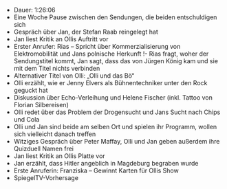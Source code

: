 - Dauer: 1:26:06
- Eine Woche Pause zwischen den Sendungen, die beiden entschuldigen sich
- Gespräch über Jan, der Stefan Raab reingelegt hat
- Jan liest Kritik an Ollis Auftritt vor
- Erster Anrufer: Rias – Spricht über Kommerzialisierung von Elektromobilität und Jans polnische Herkunft
!- Rias fragt, woher der Sendungstitel kommt, Jan sagt, dass das von Jürgen König kam und sie mit dem Titel nichts verbinden
- Alternativer Titel von Olli: „Olli und das Bö“
- Olli erzählt, wie er Jenny Elvers als Bühnentechniker unter den Rock geguckt hat
- Diskussion über Echo-Verleihung und Helene Fischer (inkl. Tattoo von Florian Silbereisen)
- Olli redet über das Problem der Drogensucht und Jans Sucht nach Chips und Cola
- Olli und Jan sind beide am selben Ort und spielen ihr Programm, wollen sich vielleicht danach treffen
- Witziges Gespräch über Peter Maffay, Olli und Jan geben außerdem ihre Quizduell Namen frei
- Jan liest Kritik an Ollis Platte vor
- Jan erzählt, dass Hitler angeblich in Magdeburg begraben wurde
- Erste Anruferin: Franziska – Gewinnt Karten für Ollis Show
- SpiegelTV-Vorhersage
